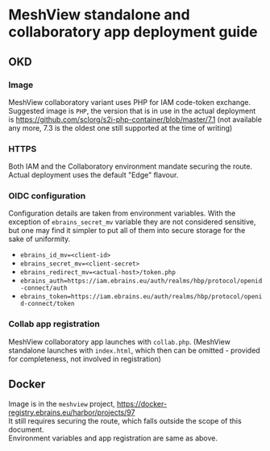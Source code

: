 # MeshView standalone and collaboratory app deployment guide
## OKD
### Image
MeshView collaboratory variant uses PHP for IAM code-token exchange. Suggested image is `PHP`, the version that is in use in the actual deployment is https://github.com/sclorg/s2i-php-container/blob/master/7.1 (not available any more, 7.3 is the oldest one still supported at the time of writing)
### HTTPS
Both IAM and the Collaboratory environment mandate securing the route. Actual deployment uses the default "Edge" flavour.
### OIDC configuration
Configuration details are taken from environment variables. With the exception of `ebrains_secret_mv` variable they are not considered sensitive, but one may find it simpler to put all of them into secure storage for the sake of uniformity.  
* `ebrains_id_mv=<client-id>`
* `ebrains_secret_mv=<client-secret>`
* `ebrains_redirect_mv=<actual-host>/token.php`
* `ebrains_auth=https://iam.ebrains.eu/auth/realms/hbp/protocol/openid-connect/auth`
* `ebrains_token=https://iam.ebrains.eu/auth/realms/hbp/protocol/openid-connect/token`

### Collab app registration
MeshView collaboratory app launches with `collab.php`.
(MeshView standalone launches with `index.html`, which then can be omitted - provided for completeness, not involved in registration)
## Docker
Image is in the `meshview` project, https://docker-registry.ebrains.eu/harbor/projects/97  
It still requires securing the route, which falls outside the scope of this document.  
Environment variables and app registration are same as above.
